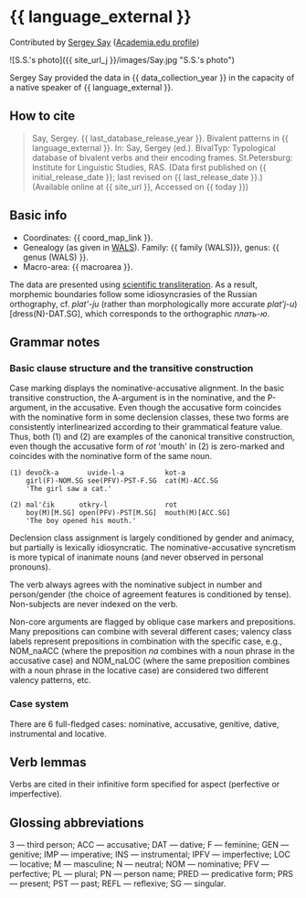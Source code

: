 # {{ language_external }}
Contributed by [Sergey Say](https://iling.spb.ru/people/say.html.ru) ([Academia.edu profile](https://iling-spb.academia.edu/SergeySay))

![S.S.'s photo]({{ site_url_j }}/images/Say.jpg "S.S.'s photo")

Sergey Say provided the data in {{ data_collection_year }} in the capacity of a native speaker of {{ language_external }}.  

## How to cite
> Say, Sergey. {{ last_database_release_year }}. Bivalent patterns in {{ language_external }}. 
> In: Say, Sergey (ed.). BivalTyp: Typological database of bivalent verbs and their encoding frames. 
> St.Petersburg: Institute for Linguistic Studies, RAS. 
> (Data first published on {{ initial_release_date }}; last revised on {{ last_release_date }}.) 
> (Available online at {{ site_url }}, Accessed on {{ today }})

## Basic info
- Coordinates: {{ coord_map_link }}.
- Genealogy (as given in [WALS](https://wals.info/)). Family: {{ family (WALS)}}, genus: {{ genus (WALS) }}.
- Macro-area: {{ macroarea }}. 

The data are presented using [scientific transliteration](https://en.wikipedia.org/wiki/Scientific_transliteration_of_Cyrillic). As a result, morphemic boundaries follow some idiosyncrasies of the Russian orthography, cf. *plat'-ju* (rather than morphologically more accurate *plat'j-u*) [dress(N)-DAT.SG], which corresponds to the orthographic *плать-ю*.

## Grammar notes
### Basic clause structure and the transitive construction

Case marking displays the nominative-accusative alignment. In the basic transitive construction, the A-argument is in the nominative, and the P-argument, in the accusative. Even though the accusative form coincides with the nominative form in some declension classes, these two forms are consistently interlinearized according to their grammatical feature value. Thus, both (1) and (2) are examples of the canonical transitive construction, even though the accusative form of *rot* 'mouth' in (2) is zero-marked and coincides with the nominative form of the same noun.


```
(1) devočk-a       uvide-l-a          kot-a
    girl(F)-NOM.SG see(PFV)-PST-F.SG  cat(M)-ACC.SG
    'The girl saw a cat.'

(2) mal'čik      otkry-l              rot
    boy(M)[M.SG] open(PFV)-PST[M.SG]  mouth(M)[ACC.SG]
    'The boy opened his mouth.'

```

Declension class assignment is largely conditioned by gender and animacy, but partially is lexically idiosyncratic. The nominative-accusative syncretism is more typical of inanimate nouns (and never observed in personal pronouns).

The verb always agrees with the nominative subject in number and person/gender (the choice of agreement features is conditioned by tense). Non-subjects are never indexed on the verb.

Non-core arguments are flagged by oblique case markers and prepositions. Many prepositions can combine with several different cases; valency class labels represent prepositions in combination with the specific case, e.g., NOM\_naACC (where the preposition *na* combines with a noun phrase in the accusative case) and NOM\_naLOC (where the same preposition combines with a noun phrase in the locative case) are considered two different valency patterns, etc.

### Case system
There are 6 full-fledged cases: nominative, accusative, genitive, dative, instrumental and locative. 

## Verb lemmas
Verbs are cited in their infinitive form specified for aspect (perfective or imperfective).

## Glossing abbreviations
3 — third person; ACC — accusative; DAT — dative; F — feminine; GEN — genitive; IMP — imperative; INS — instrumental; IPFV — imperfective; LOC — locative; M — masculine; N — neutral; NOM — nominative; PFV — perfective; PL — plural; PN — person name; PRED — predicative form; PRS — present; PST — past; REFL — reflexive; SG — singular.
